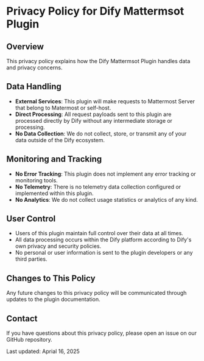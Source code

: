 # Privacy Policy for Dify Mattermsot Plugin

## Overview

This privacy policy explains how the Dify Mattermsot Plugin handles data and privacy concerns.

## Data Handling

- **External Services**: This plugin will make requests to Mattermost Server that belong to Matermost or self-host.
- **Direct Processing**: All request payloads sent to this plugin are processed directly by Dify without any intermediate storage or processing.
- **No Data Collection**: We do not collect, store, or transmit any of your data outside of the Dify ecosystem.

## Monitoring and Tracking

- **No Error Tracking**: This plugin does not implement any error tracking or monitoring tools.
- **No Telemetry**: There is no telemetry data collection configured or implemented within this plugin.
- **No Analytics**: We do not collect usage statistics or analytics of any kind.

## User Control

- Users of this plugin maintain full control over their data at all times.
- All data processing occurs within the Dify platform according to Dify's own privacy and security policies.
- No personal or user information is sent to the plugin developers or any third parties.

## Changes to This Policy

Any future changes to this privacy policy will be communicated through updates to the plugin documentation.

## Contact

If you have questions about this privacy policy, please open an issue on our GitHub repository.

Last updated: Aprial 16, 2025